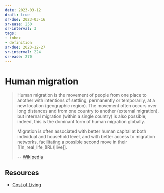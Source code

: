 ```yaml
---
date: 2023-03-12
draft: true
sr-due: 2023-03-16
sr-ease: 250
sr-interval: 3
tags:
- inbox
- definition
sr-due: 2023-12-27
sr-interval: 224
sr-ease: 270
---
```


# Human migration

> Human migration is the movement of people from one place to another with
> intentions of settling, permanently or temporarily, at a new location
> (geographic region). The movement often occurs over long distances and from
> one country to another (external migration), but internal migration (within a
> single country) is also possible; indeed, this is the dominant form of human
> migration globally.
>
> Migration is often associated with better human capital at both individual and
> household level, and with better access to migration networks, facilitating a
> possible second move in their [[In_real_life_(IRL)|live]].
>
> -- [Wikipedia](https://en.wikipedia.org/wiki/Human_migration)

## Resources

- [Cost of Living](https://www.numbeo.com/cost-of-living/)
